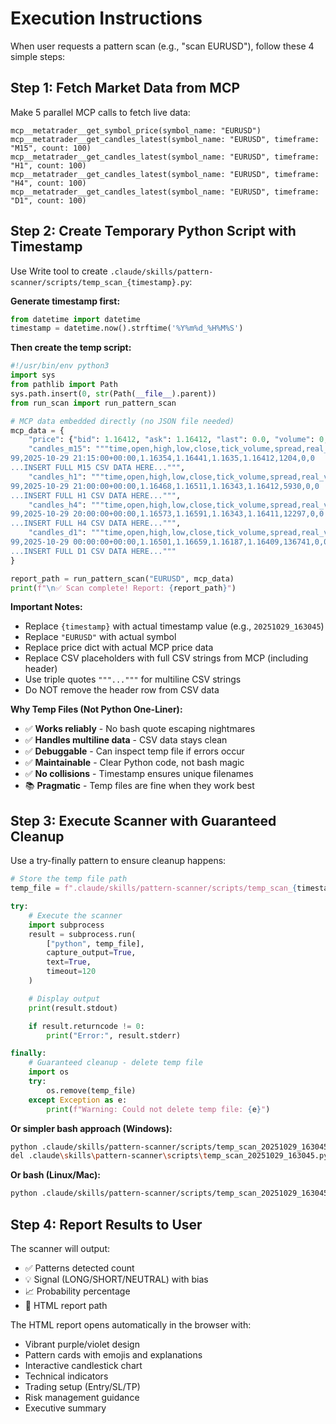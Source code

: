 # Execution Instructions

When user requests a pattern scan (e.g., "scan EURUSD"), follow these 4 simple steps:

## Step 1: Fetch Market Data from MCP

Make 5 parallel MCP calls to fetch live data:
```
mcp__metatrader__get_symbol_price(symbol_name: "EURUSD")
mcp__metatrader__get_candles_latest(symbol_name: "EURUSD", timeframe: "M15", count: 100)
mcp__metatrader__get_candles_latest(symbol_name: "EURUSD", timeframe: "H1", count: 100)
mcp__metatrader__get_candles_latest(symbol_name: "EURUSD", timeframe: "H4", count: 100)
mcp__metatrader__get_candles_latest(symbol_name: "EURUSD", timeframe: "D1", count: 100)
```

## Step 2: Create Temporary Python Script with Timestamp

Use Write tool to create `.claude/skills/pattern-scanner/scripts/temp_scan_{timestamp}.py`:

**Generate timestamp first:**
```python
from datetime import datetime
timestamp = datetime.now().strftime('%Y%m%d_%H%M%S')
```

**Then create the temp script:**
```python
#!/usr/bin/env python3
import sys
from pathlib import Path
sys.path.insert(0, str(Path(__file__).parent))
from run_scan import run_pattern_scan

# MCP data embedded directly (no JSON file needed)
mcp_data = {
    "price": {"bid": 1.16412, "ask": 1.16412, "last": 0.0, "volume": 0, "time": "2025-10-29T21:19:52Z"},
    "candles_m15": """time,open,high,low,close,tick_volume,spread,real_volume
99,2025-10-29 21:15:00+00:00,1.16354,1.16441,1.1635,1.16412,1204,0,0
...INSERT FULL M15 CSV DATA HERE...""",
    "candles_h1": """time,open,high,low,close,tick_volume,spread,real_volume
99,2025-10-29 21:00:00+00:00,1.16468,1.16511,1.16343,1.16412,5930,0,0
...INSERT FULL H1 CSV DATA HERE...""",
    "candles_h4": """time,open,high,low,close,tick_volume,spread,real_volume
99,2025-10-29 20:00:00+00:00,1.16573,1.16591,1.16343,1.16411,12297,0,0
...INSERT FULL H4 CSV DATA HERE...""",
    "candles_d1": """time,open,high,low,close,tick_volume,spread,real_volume
99,2025-10-29 00:00:00+00:00,1.16501,1.16659,1.16187,1.16409,136741,0,0
...INSERT FULL D1 CSV DATA HERE..."""
}

report_path = run_pattern_scan("EURUSD", mcp_data)
print(f"\n✅ Scan complete! Report: {report_path}")
```

**Important Notes:**
- Replace `{timestamp}` with actual timestamp value (e.g., `20251029_163045`)
- Replace `"EURUSD"` with actual symbol
- Replace price dict with actual MCP price data
- Replace CSV placeholders with full CSV strings from MCP (including header)
- Use triple quotes `"""..."""` for multiline CSV strings
- Do NOT remove the header row from CSV data

**Why Temp Files (Not Python One-Liner):**
- ✅ **Works reliably** - No bash quote escaping nightmares
- ✅ **Handles multiline data** - CSV data stays clean
- ✅ **Debuggable** - Can inspect temp file if errors occur
- ✅ **Maintainable** - Clear Python code, not bash magic
- ✅ **No collisions** - Timestamp ensures unique filenames
- 📚 **Pragmatic** - Temp files are fine when they work best

## Step 3: Execute Scanner with Guaranteed Cleanup

Use a try-finally pattern to ensure cleanup happens:

```python
# Store the temp file path
temp_file = f".claude/skills/pattern-scanner/scripts/temp_scan_{timestamp}.py"

try:
    # Execute the scanner
    import subprocess
    result = subprocess.run(
        ["python", temp_file],
        capture_output=True,
        text=True,
        timeout=120
    )

    # Display output
    print(result.stdout)

    if result.returncode != 0:
        print("Error:", result.stderr)

finally:
    # Guaranteed cleanup - delete temp file
    import os
    try:
        os.remove(temp_file)
    except Exception as e:
        print(f"Warning: Could not delete temp file: {e}")
```

**Or simpler bash approach (Windows):**
```bash
python .claude/skills/pattern-scanner/scripts/temp_scan_20251029_163045.py
del .claude\skills\pattern-scanner\scripts\temp_scan_20251029_163045.py
```

**Or bash (Linux/Mac):**
```bash
python .claude/skills/pattern-scanner/scripts/temp_scan_20251029_163045.py && rm .claude/skills/pattern-scanner/scripts/temp_scan_20251029_163045.py
```

## Step 4: Report Results to User

The scanner will output:
- ✅ Patterns detected count
- 💡 Signal (LONG/SHORT/NEUTRAL) with bias
- 📈 Probability percentage
- 📁 HTML report path

The HTML report opens automatically in the browser with:
- Vibrant purple/violet design
- Pattern cards with emojis and explanations
- Interactive candlestick chart
- Technical indicators
- Trading setup (Entry/SL/TP)
- Risk management guidance
- Executive summary
